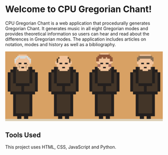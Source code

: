 # Welcome to CPU Gregorian Chant!

CPU Gregorian Chant is a web application that procedurally generates Gregorian Chant. It generates music in all eight Gregorian modes and provides theoretical information so users can hear and read about the differences in Gregorian modes. The application includes articles on notation, modes and history as well as a bibliography.

![](https://github.com/robbyae/cpu-gregorian-chant/blob/main/assets/img/monk-speak-gif.gif)

## Tools Used

This project uses HTML, CSS, JavaScript and Python.